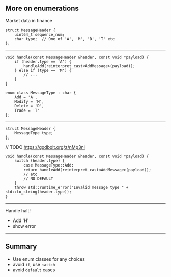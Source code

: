 ## More on enumerations

Market data in finance

```
struct MessageHeader {
    uint64_t sequence_num;
    char type;  // One of 'A', 'M', 'D', 'T' etc
};
```

---

```
void handle(const MessageHeader &header, const void *payload) {
    if (header.type == 'A') {
        handleAdd(reinterpret_cast<AddMessage>(payload));
    } else if (type == 'M') {
        // ...
    }
}
```

```
enum class MessageType : char {
    Add = 'A',
    Modify = 'M',
    Delete = 'D',
    Trade = 'T'
};
```

---


```
struct MessageHeader {
    MessageType type;
};
```

// TODO https://godbolt.org/z/nMp3nI

```
void handle(const MessageHeader &header, const void *payload) {
    switch (header.type) {
        case MessageType::Add:
        return handleAdd(reinterpret_cast<AddMessage>(payload));
        // etc
        // NO DEFAULT
    }
    throw std::runtime_error("Invalid message type " + std::to_string(header.type));
}
```

---

Handle halt!
* Add 'H'
* show error

---

## Summary
- Use enum classes for any choices
- avoid `if`, use `switch`
- avoid `default` cases